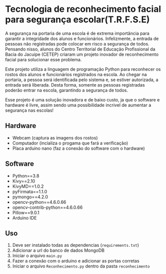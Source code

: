 # Tecnologia de reconhecimento facial para segurança escolar(T.R.F.S.E)
A segurança na portaria de uma escola é de extrema importância para garantir a integridade dos alunos e funcionários. Infelizmente, a entrada de pessoas não registradas pode colocar em risco a segurança de todos. Pensando nisso, alunos do Centro Territorial de Educação Profissional da Bacia do Jacuipe (CETEP) criaram um projeto inovador de reconhecimento facial para solucionar esse problema.

Este projeto utiliza a linguagem de programação Python para reconhecer os rostos dos alunos e funcionários registrados na escola. Ao chegar na portaria, a pessoa será identificada pelo sistema e, se estiver autorizada, a entrada será liberada. Desta forma, somente as pessoas registradas poderão entrar na escola, garantindo a segurança de todos.

Esse projeto é uma solução inovadora e de baixo custo, ja que o software e hardware é livre, assim sendo uma possibilidade incrivel de aumentar a segurança nas escolas!

## Hardware
- Webcam (captura as imagens dos rostos)
- Computador (incializa o progama que fará a verificação)
- Placa arduino nano (faz a conexão do software com o hardware)

## Software
- Python==3.8
- Kivy==2.10
- KivyMD==1.0.2
- pyFirmata==1.1.0
- pymongo==4.2.0
- opencv-python==4.6.0.66
- opencv-contrib-python==4.6.0.66
- Pillow==9.0.1
- Arduino IDE

## Uso

1. Deve ser instalado todas as dependencias (`requirements.txt`)
2. Adicionar a url do banco de dados MongoDB
3. Iniciar o arquivo `main.py`
4. Fazer a conexão com o arduino e adicionar as portas corretas
5. Iniciar o arquivo `Reconhecimento.py` dentro da pasta `reconhecimento`
